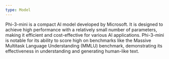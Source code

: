 ```yaml
---
type: Model
---
```


Phi-3-mini is a compact AI model developed by Microsoft. It is designed to achieve high performance with a relatively small number of parameters, making it efficient and cost-effective for various AI applications. Phi-3-mini is notable for its ability to score high on benchmarks like the Massive Multitask Language Understanding (MMLU) benchmark, demonstrating its effectiveness in understanding and generating human-like text.